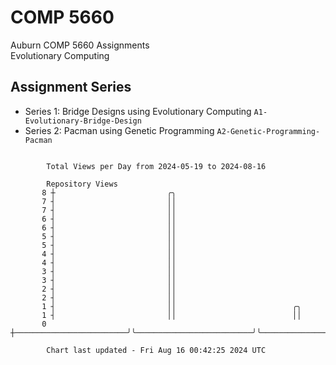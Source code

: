 # COMP 5660
Auburn COMP 5660 Assignments  
Evolutionary Computing

## Assignment Series
- Series 1: Bridge Designs using Evolutionary Computing `A1-Evolutionary-Bridge-Design`
- Series 2: Pacman using Genetic Programming `A2-Genetic-Programming-Pacman`

```

        Total Views per Day from 2024-05-19 to 2024-08-16

        Repository Views
       8 ┼                         ╭╮
       7 ┤                         ││
       7 ┤                         ││
       6 ┤                         ││
       6 ┤                         ││
       5 ┤                         ││
       5 ┤                         ││
       4 ┤                         ││
       4 ┤                         ││
       3 ┤                         ││
       3 ┤                         ││
       2 ┤                         ││
       2 ┤                         ││
       1 ┤                         ││                          ╭╮
       1 ┤                         ││                          ││
       0 ┼─────────────────────────╯╰──────────────────────────╯╰──────────────────────────────────

        Chart last updated - Fri Aug 16 00:42:25 2024 UTC
        
```
